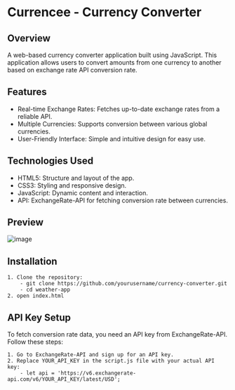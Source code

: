 # Currencee - Currency Converter

## Overview
A web-based currency converter application built using JavaScript. This application allows users to convert amounts from one currency to another based on exchange rate API conversion rate.

## Features 
- Real-time Exchange Rates: Fetches up-to-date exchange rates from a reliable API.
- Multiple Currencies: Supports conversion between various global currencies.
- User-Friendly Interface: Simple and intuitive design for easy use.

## Technologies Used 
- HTML5: Structure and layout of the app.
- CSS3: Styling and responsive design.
- JavaScript: Dynamic content and interaction.
- API: ExchangeRate-API for fetching conversion rate between currencies.

## Preview 
![image](https://github.com/Nesniw/Currency-Converter/assets/109383763/efdea948-94c1-4f7c-ab12-e2e2b8b64443)


## Installation 
    1. Clone the repository:
        - git clone https://github.com/yourusername/currency-converter.git
        - cd weather-app
    2. open index.html

## API Key Setup 
To fetch conversion rate data, you need an API key from ExchangeRate-API. Follow these steps:

    1. Go to ExchangeRate-API and sign up for an API key.
    2. Replace YOUR_API_KEY in the script.js file with your actual API key:
        - let api = 'https://v6.exchangerate-api.com/v6/YOUR_API_KEY/latest/USD';
